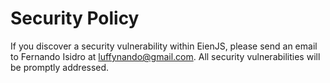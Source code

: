 # Security Policy

If you discover a security vulnerability within EienJS, please send an email to Fernando Isidro at luffynando@gmail.com. All security vulnerabilities will be promptly addressed.
